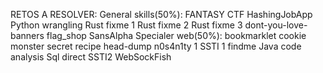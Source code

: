 RETOS A RESOLVER:
	General skills(50%):
		FANTASY CTF
		HashingJobApp
		Python wrangling
		Rust fixme 1
		Rust fixme 2
		Rust fixme 3
		dont-you-love-banners
		flag_shop
		SansAlpha
		Specialer
	web(50%):
		bookmarklet
		cookie monster secret recipe
		head-dump
		n0s4n1ty 1
		SSTI 1
		findme
		Java code analysis
		Sql direct
		SSTI2
		WebSockFish
